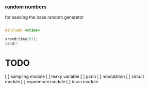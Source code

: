 


### random numbers

for seeding the base random generator
```cpp

#include <ctime>

srand(time(0));
rand()
```



# TODO

[ ] sampling module
[ ] leaky variable
[ ] pcnn
[ ] modulation
[ ] circuit module
[ ] experience module
[ ] brain module
